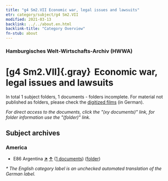 ```yaml
---
title: "g4 Sm2.VII Economic war, legal issues and lawsuits"
etr: category/subject/g4 Sm2.VII
modified: 2021-03-13
backlink: ../../about.en.html
backlink-title: "Category Overview"
fn-stub: about
---
```


### Hamburgisches Welt-Wirtschafts-Archiv (HWWA)
# [g4 Sm2.VII]{.gray}&#8201; Economic war, legal issues and lawsuits&#160; 





In total 1 subject folders, 1 documents - folders incomplete.
For material not published as folders, please check the [digitized films](/film/h1_sh) (in German).

_For direct access to the documents, click the "(xy documents)" link, for folder information use the "(folder)" link._

## Subject archives



### America

- E86 Argentina [**&nearr;**](../../../geo/i/141692/about.en.html "Argentina (all folders)") [**&uarr;**](../../../geo/about.en.html#E86 "Country category system") (<a href="https://pm20.zbw.eu/dfgview/sh/141692,144481" title="about: Argentina : Economic war, legal issues and lawsuits" target="_blank">1 documents</a>) ([folder](http://purl.org/pressemappe20/folder/sh/141692,144481))


_* The English category label is an unchecked automated translation of the German label._

